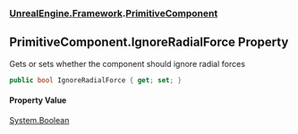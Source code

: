 ### [UnrealEngine.Framework](UnrealEngine_Framework.md 'UnrealEngine.Framework').[PrimitiveComponent](PrimitiveComponent.md 'UnrealEngine.Framework.PrimitiveComponent')
## PrimitiveComponent.IgnoreRadialForce Property
Gets or sets whether the component should ignore radial forces  
```csharp
public bool IgnoreRadialForce { get; set; }
```
#### Property Value
[System.Boolean](https://docs.microsoft.com/en-us/dotnet/api/System.Boolean 'System.Boolean')
